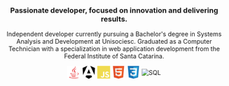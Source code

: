 <div style="text-align: center;">
  <h3>Passionate developer, focused on innovation and delivering results.</h3>

  Independent developer currently pursuing a Bachelor's degree in Systems Analysis and Development at Unisociesc. Graduated as a Computer Technician with a specialization in web application development from the Federal Institute of Santa Catarina.

  <div style="display: inline_block">
    <img align="center" alt="Java" height="30" width="30" src="https://raw.githubusercontent.com/devicons/devicon/master/icons/java/java-plain.svg">
    <img align="center" alt="Angular" height="30" width="30" src="https://raw.githubusercontent.com/devicons/devicon/master/icons/angular/angular-plain.svg">
    <img align="center" alt="JavaScript" height="30" width="30" src="https://raw.githubusercontent.com/devicons/devicon/master/icons/javascript/javascript-plain.svg">
    <img align="center" alt="HTML" height="30" width="30" src="https://raw.githubusercontent.com/devicons/devicon/master/icons/html5/html5-original.svg">
    <img align="center" alt="CSS" height="30" width="30" src="https://raw.githubusercontent.com/devicons/devicon/master/icons/css3/css3-original.svg">
    <img align="center" alt="SQL" height="30" width="30" src="https://icongr.am/devicon/mysql-original.svg?size=128&color=currentColor" />
  </div>
</div>
